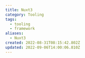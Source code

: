```yaml
---
title: Nuxt3
category: Tooling
tags:
  - tooling
  - framework
aliases:
  - Nuxt3
created: 2022-08-31T08:15:42.802Z
updated: 2022-09-06T14:00:06.810Z
---
```


<Metadata />
